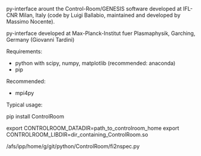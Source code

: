 py-interface arount the Control-Room/GENESIS software developed at IFL-CNR Milan, Italy (code by Luigi Ballabio, maintained and developed by Massimo Nocente).

py-interface developed at Max-Planck-Institut fuer Plasmaphysik, Garching, Germany (Giovanni Tardini)

Requirements:
- python with scipy, numpy, matplotlib (recommended: anaconda)
- pip

Recommended:
- mpi4py

Typical usage:

pip install ControlRoom

export CONTROLROOM_DATADIR=path_to_controlroom_home
export CONTROLROOM_LIBDIR=dir_containing_ControlRoom.so

/afs/ipp/home/g/git/python/ControlRoom/fi2nspec.py

